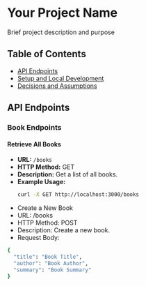 # Your Project Name

Brief project description and purpose

## Table of Contents

- [API Endpoints](#api-endpoints)
- [Setup and Local Development](#setup-and-local-development)
- [Decisions and Assumptions](#decisions-and-assumptions)

## API Endpoints

### Book Endpoints

#### Retrieve All Books

- **URL:** `/books`
- **HTTP Method:** GET
- **Description:** Get a list of all books.
- **Example Usage:**
  ```bash
  curl -X GET http://localhost:3000/books
- Create a New Book
- URL: /books
- HTTP Method: POST
- Description: Create a new book.
- Request Body:
```bash
{
  "title": "Book Title",
  "author": "Book Author",
  "summary": "Book Summary"
}
